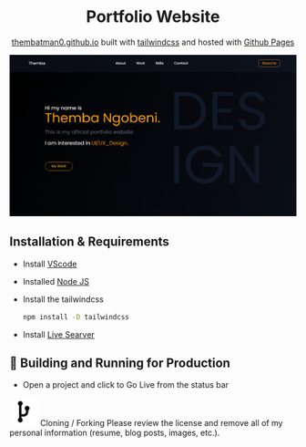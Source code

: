 
<h1 align="center">
  Portfolio Website
</h1>
<p align="center">
  <a href="https://thembatman0.github.io/Portfolio/" target="_blank">thembatman0.github.io</a> built with <a href="https://tailwindcss.com/" target="_blank">tailwindcss</a> and hosted with <a href="https://pages.github.com/" target="_blank">Github Pages</a>
</p>

<div align="center">
  <img alt="Demo" src="imgs/Web Display.png" />
</div>


## Installation & Requirements
* Install [VScode](https://code.visualstudio.com/)
* Installed [Node JS](https://nodejs.org/en/download/)
* Install the tailwindcss

   ```sh
   npm install -D tailwindcss
   ```
* Install [Live Searver](https://marketplace.visualstudio.com/items?itemName=ritwickdey.LiveServer)

## 🚀 Building and Running for Production

* Open a project and click to Go Live from the status bar 

<!-- ## 🎨 Color Reference

| Color          | Hex                                                                |
| -------------- | ------------------------------------------------------------------ |
| Navy           | ![#0a192f](https://via.placeholder.com/10/0a192f?text=+) `#0a192f` |
| Light Navy     | ![#172a45](https://via.placeholder.com/10/0a192f?text=+) `#172a45` |
| Lightest Navy  | ![#303C55](https://via.placeholder.com/10/303C55?text=+) `#303C55` |
| Slate          | ![#8892b0](https://via.placeholder.com/10/8892b0?text=+) `#8892b0` |
| Light Slate    | ![#a8b2d1](https://via.placeholder.com/10/a8b2d1?text=+) `#a8b2d1` |
| Lightest Slate | ![#ccd6f6](https://via.placeholder.com/10/ccd6f6?text=+) `#ccd6f6` |
| White          | ![#e6f1ff](https://via.placeholder.com/10/e6f1ff?text=+) `#e6f1ff` |
| Green          | ![#64ffda](https://via.placeholder.com/10/64ffda?text=+) `#64ffda` | -->

<img src="imgs/git-fork-svgrepo-com.svg" width="50" height="50">
Cloning / Forking
Please review the license and remove all of my personal information (resume, blog posts, images, etc.).
